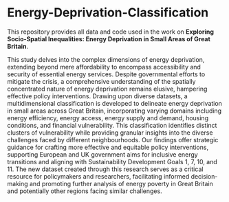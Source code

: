 # Energy-Deprivation-Classification

This repository provides all data and code used in the work on **Exploring Socio-Spatial Inequalities: Energy Deprivation in Small Areas of Great Britain**.

This study delves into the complex dimensions of energy deprivation, extending beyond mere affordability to encompass accessibility and security of essential energy services. Despite governmental efforts to mitigate the crisis, a comprehensive understanding of the spatially concentrated nature of energy deprivation remains elusive, hampering effective policy interventions. Drawing upon diverse datasets, a multidimensional classification is developed to delineate energy deprivation in small areas across Great Britain, incorporating varying domains including energy efficiency, energy access, energy supply and demand, housing conditions, and financial vulnerability. This classification identifies distinct clusters of vulnerability while providing granular insights into the diverse challenges faced by different neighbourhoods. Our findings offer strategic guidance for crafting more effective and equitable policy interventions, supporting European and UK government aims for inclusive energy transitions and aligning with Sustainability Development Goals 1, 7, 10, and 11. The new dataset created through this research serves as a critical resource for policymakers and researchers, facilitating informed decision-making and promoting further analysis of energy poverty in Great Britain and potentially other regions facing similar challenges.
